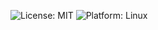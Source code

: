 ![License: MIT](https://img.shields.io/badge/License-MIT-green.svg)
![Platform: Linux](https://img.shields.io/badge/Platform-Linux-green.svg)